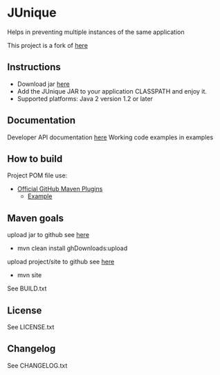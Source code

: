 # JUnique

Helps in preventing multiple instances of the same application

This project is a fork of [here](http://www.sauronsoftware.it/projects/junique/) 


## Instructions

* Download jar [here](https://github.com/poolborges/it.sauronsoftware.junique/downloads/)
* Add the JUnique JAR to your application CLASSPATH and enjoy it.
* Supported platforms: Java 2 version 1.2 or later


## Documentation

Developer API documentation [here](http://poolborges.github.com/it.sauronsoftware.junique/)
Working code examples in examples


## How to build

Project POM file use: 
* [Official GitHub Maven Plugins](https://github.com/github/maven-plugins)
  * [Example](https://github.com/kevinsawicki/github-maven-example)


## Maven goals

upload jar to github see [here](https://github.com/poolborges/it.sauronsoftware.junique/downloads/)
* mvn clean install ghDownloads:upload

upload project/site to github see [here](http://poolborges.github.com/it.sauronsoftware.junique/)
* mvn site

See BUILD.txt


## License

See LICENSE.txt


## Changelog

See CHANGELOG.txt
